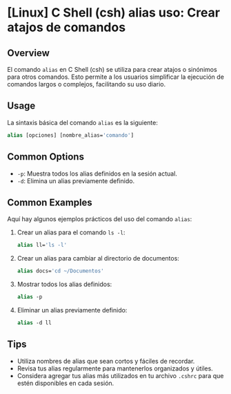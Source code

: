 # [Linux] C Shell (csh) alias uso: Crear atajos de comandos

## Overview
El comando `alias` en C Shell (csh) se utiliza para crear atajos o sinónimos para otros comandos. Esto permite a los usuarios simplificar la ejecución de comandos largos o complejos, facilitando su uso diario.

## Usage
La sintaxis básica del comando `alias` es la siguiente:

```csh
alias [opciones] [nombre_alias='comando']
```

## Common Options
- `-p`: Muestra todos los alias definidos en la sesión actual.
- `-d`: Elimina un alias previamente definido.

## Common Examples
Aquí hay algunos ejemplos prácticos del uso del comando `alias`:

1. Crear un alias para el comando `ls -l`:
   ```csh
   alias ll='ls -l'
   ```

2. Crear un alias para cambiar al directorio de documentos:
   ```csh
   alias docs='cd ~/Documentos'
   ```

3. Mostrar todos los alias definidos:
   ```csh
   alias -p
   ```

4. Eliminar un alias previamente definido:
   ```csh
   alias -d ll
   ```

## Tips
- Utiliza nombres de alias que sean cortos y fáciles de recordar.
- Revisa tus alias regularmente para mantenerlos organizados y útiles.
- Considera agregar tus alias más utilizados en tu archivo `.cshrc` para que estén disponibles en cada sesión.